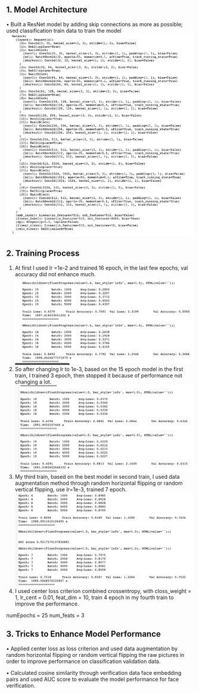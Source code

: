 ## 1. Model Architecture
•	Built a ResNet model by adding skip connections as more as possible; used classification train data to train the model
![](pics/arch.png)
## 2. Training Process

1) At first I used lr =1e-2 and trained 16 epoch, in the last few epochs, val accuracy did not enhance much.
![](pics/train1.png)
2) So after changing lr to 1e-3, based on the 15 epoch model in the first train, I trained 3 epoch, then stopped it because of performance not changing a lot.
![](pics/train2.png)
3) My third train, based on the best model in second train, I used data augmentation method through random horizontal flipping or random vertical flipping, use lr=1e-3, trained 7 epoch.
![](pics/train3.png)
4) I used center loss criterion combined crossentropy, with closs_weight = 1, lr_cent = 0.01, feat_dim = 10, train 4 epoch in my fourth train to improve the performance.

numEpochs = 25
num_feats = 3

## 3. Tricks to Enhance Model Performance

•	Applied center loss as loss criterion and used data augmentation by random horizontal flipping or random vertical flipping the raw pictures in order to improve performance on classification validation data.

•	Calculated cosine similarity through verification data face embedding pairs and used AUC score to evaluate the model performance for face verification.

